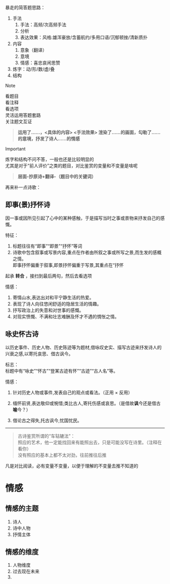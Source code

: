 暴走的简答题思路：
1. 手法
   1. 手法：高频/次高频手法
   2. 分析
   3. 表达效果：风格:雄浑豪放/含蓄航约/多用口语/沉郁顿挫/清新质扑
2. 内容
   1. 意象（翻译）
   2. 意境
   3. 情感：喜忠哀闲思赞
3. 炼字：动/形/数/虚/叠
4. 结构

> [!NOTE]
> 看题目  
> 看注释  
> 看选项  
> 灵活运用答题套路   
> 关注题文互证

> **运用了……，<具体的内容> <手法效果> 渲染了……的画面，勾勒了……的意境，抒发了诗人……的情感**

> [!IMPORTANT]
> 炼字和结构不问不答，一般也还是比较明显的  
> 尤其是对于“前人评价”之类的题目，对比鉴赏的变量和不变量是啥呢

> **层面-抄原诗+翻译-（题目中的关键词）**

再来补一点诗歌：
## 即事(景)抒怀诗
因一事或因所见引起了心中的某种感触，于是描写当时之事或景物来抒发自己的感慨。

特征：
1. 标题往往有“即事”“即景”“抒怀”等词
2. 诗歌中包含叙事或写景内容,重点在作者由所叙之事或所写之景,而生发的感概之情。  
即事抒怀偏重于叙事,即景抒怀偏重于写景,其重点在“抒怀

起承 **转合** ，接扫到最后两句，然后去看选项

情感：
1. 寄情山水,表达出对和平宁静生活的热爱。
2. 表现了诗人向往悠闲舒适的隐居生活的情趣。
3. 抒写政治上的失意和对世事的感慨。
4. 对现实愤慨、不满和壮志难酬及怀才不遇的惆怅之情。

## 咏史怀古诗
以历史事件、历史人物、历史陈迹等为题材,借咏叹史实、描写古迹来抒发诗人的兴衰之感,以寄托哀思、借古讽今。

标志：  
标题中有“咏史”“怀古”“登某古迹有怀”“古迹”“古人名”等。

情感：  
1. 针对历史人物或事件,发表自己的观点或看法。（正用 × 反用）

2. 缅怀前贤,表达敬仰或惋惜;类比古人,寄托伤感或哀思。（是借故**讽**今还是借古**喻**今？）

3. 借论古之得失,托古讽今,忧国忧民。

----
> 古诗鉴赏所谓的“车轱辘法”：  
> 照应的艺术，他一定能找回来有能照出去，只是可能没写在诗里。（注释在看你）  
没有照应的基本上都不太对劲，往前推往后推

凡是对比阅读，必有变量不变量，以便于理解的不变量去推不知道的

# 情感
## 情感的主题
1. 诗人
2. 诗中人物
3. 抒情主体

## 情感的维度
1. 人物维度
2. 过去现在未来
3. 

